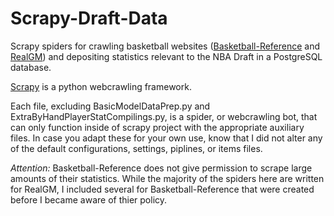 # Scrapy-Draft-Data
Scrapy spiders for crawling basketball websites ([Basketball-Reference](http://www.basketball-reference.com/) and [RealGM](http://basketball.realgm.com/)) and depositing statistics relevant to the NBA Draft in a PostgreSQL database.

[Scrapy](https://doc.scrapy.org/en/1.2/index.html) is a python webcrawling framework.

Each file, excluding BasicModelDataPrep.py and ExtraByHandPlayerStatCompilings.py, is a spider, or webcrawling bot, that can only function inside of scrapy project with the appropriate auxiliary files. In case you adapt these for your own use, know that I did not alter any of the default configurations, settings, piplines, or items files. 

*Attention:* Basketball-Reference does not give permission to scrape large amounts of their statistics. While the majority of the spiders here are written for RealGM, I included several for Basketball-Reference that were created before I became aware of thier policy. 
